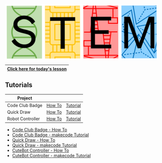[comment]: <> (Open this page at https://darraghomalley.github.io/tutorials/)
![JPMC STEM Logo](https://github.com/darraghomalley/tutorials/blob/master/stem-logo-no-margin.png?raw=true)


| [Click here for today's lesson](https://darraghomalley.github.io/tutorials/CodeClub.html)  |
| -------- |


## Tutorials
| Project |||
| -------- | ------- | ------- |
| Code Club Badge | [How To](/tutorials/CodeClubBadge)   | [Tutorial](https://makecode.microbit.org/#tutorial:github:darraghomalley/tutorials/CodeClubBadge) |
| Quick Draw | [How To](/tutorials/QuickDraw)     | [Tutorial](https://makecode.microbit.org/#tutorial:github:darraghomalley/tutorials/QuickDraw) |
| Robot Controller | [How To](/tutorials/CuteBotController)    | [Tutorial](https://makecode.microbit.org/#tutorial:github:darraghomalley/tutorials/CuteBotController) |

* [Code Club Badge - How To](/tutorials/CodeClubBadge)
* [Code Club Badge - makecode Tutorial](https://makecode.microbit.org/#tutorial:github:darraghomalley/tutorials/CodeClubBadge)
* [Quick Draw - How To](/tutorials/QuickDraw)
* [Quick Draw - makecode Tutorial](https://makecode.microbit.org/#tutorial:github:darraghomalley/tutorials/QuickDraw)
* [CuteBot Controller - How To](/tutorials/CuteBotController)
* [CuteBot Controller - makecode Tutorial](https://makecode.microbit.org/#tutorial:github:darraghomalley/tutorials/CuteBotController)
